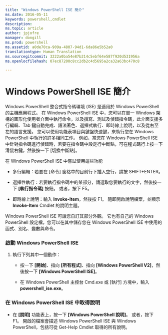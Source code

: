 ```yaml
---
title: "Windows PowerShell ISE 簡介"
ms.date: 2016-05-11
keywords: powershell,cmdlet
description: 
ms.topic: article
author: jpjofre
manager: dongill
ms.prod: powershell
ms.assetid: a0de70ca-909a-4807-94d1-6da86e5b52a0
translationtype: Human Translation
ms.sourcegitcommit: 3222a0ba54e87b214c5ebf64e587f920d531956a
ms.openlocfilehash: 07ec87200c8cc2db2c4d5695a2ca32a63bc470c8

---
```


# Windows PowerShell ISE 簡介
Windows PowerShell 整合式指令碼環境 (ISE) 是適用於 Windows PowerShell 的主機應用程式。 在 Windows PowerShell ISE 中，您可以在單一 Windows 架構的圖形化使用者介面中執行命令，以及撰寫、測試及偵錯指令碼，此介面支援多行編輯、Tab 鍵自動完成、語法著色、選擇式執行、即時線上說明，以及從右至左的語言支援。
您可以使用功能表項目與鍵盤快速鍵，來執行您在 Windows PowerShell 中執行的許多相同工作。  例如，當您在 Windows PowerShell ISE 中針對指令碼進行偵錯時，若要在指令碼中設定行中斷點，可在程式碼行上按一下滑鼠右鍵，然後按一下 [切換中斷點]。

在 Windows PowerShell ISE 中嘗試使用這些功能

-   多行編輯：若要在 [命令] 窗格中的目前行下插入空行，請按 SHIFT+ENTER。

-   選擇性執行：若要執行指令碼中的某部分，請選取您要執行的文字，然後按一下 **[執行指令碼]** 按鈕。 或者，按下 F5。

-   即時線上說明：輸入 **Invoke-Item**，然後按 F1。 隨即開啟說明檔案，並顯示 **Invoke-Item** Cmdlet 的說明主題。

Windows PowerShell ISE 可讓您自訂其部分外觀。 它也有自己的 Windows PowerShell 設定檔，您可以在其中儲存您在 Windows PowerShell ISE 中使用的函式、別名、變數與命令。

### 啟動 Windows PowerShell ISE

1.  執行下列其中一個動作：

    -   按一下 **[開始]**、指向 **[所有程式]**、指向 **[Windows PowerShell V2]**，然後按一下 **[Windows PowerShell ISE]**。

    -   在 Windows PowerShell 主控台 Cmd.exe 或 [執行] 方塊中，輸入 **powershell_ise.exe**。

### 在 Windows PowerShell ISE 中取得說明

-   在 **[說明]** 功能表上，按一下 **[Windows PowerShell 說明]**。 或者，按下 F1。 開啟的檔案會描述 Windows PowerShell ISE 與 Windows PowerShell，包括可從 Get-Help Cmdlet 取得的所有說明。




<!--HONumber=Aug16_HO4-->


